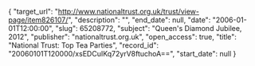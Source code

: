 {
  "target_url": "http://www.nationaltrust.org.uk/trust/view-page/item826107/", 
  "description": "", 
  "end_date": null, 
  "date": "2006-01-01T12:00:00", 
  "slug": 65208772, 
  "subject": "Queen's Diamond Jubilee, 2012", 
  "publisher": "nationaltrust.org.uk", 
  "open_access": true, 
  "title": "National Trust: Top Tea Parties", 
  "record_id": "20060101T120000/xsEDCuIKq72yrV8ftuchoA==", 
  "start_date": null
}

